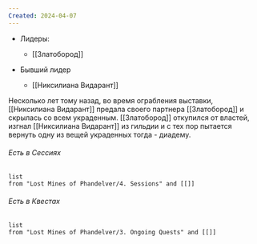 ```yaml
---
Created: 2024-04-07
---
```

- Лидеры: 
	- [[Златобород]] 

- Бывший лидер 
	- [[Никсилиана Видарант]]

Несколько лет тому назад, во время ограбления выставки, [[Никсилиана Видарант]] предала своего партнера [[Златобород]] и скрылась со всем украденным. [[Златобород]] откупился от властей, изгнал [[Никсилиана Видарант]] из гильдии и с тех пор пытается вернуть одну из вещей украденных тогда -  диадему.


###### Есть в Сессиях
```dataview
list
from "Lost Mines of Phandelver/4. Sessions" and [[]]
```

###### Есть в Квестах
```dataview
list
from "Lost Mines of Phandelver/3. Ongoing Quests" and [[]]
```